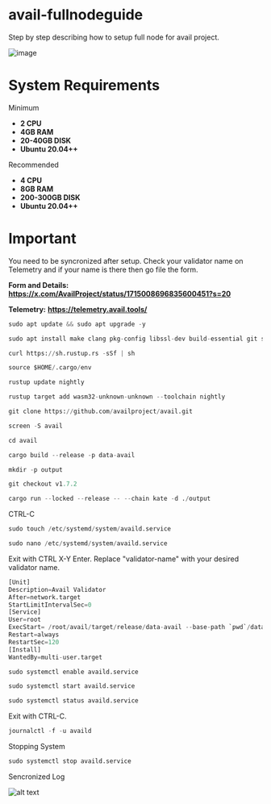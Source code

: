 # avail-fullnodeguide
Step by step describing how to setup full node for avail project.

![image](https://github.com/phalchata/avail-fullnodeguide/assets/33813231/92fd0d77-e8c8-42d6-862e-0655befd5037)

# System Requirements

Minimum
- **2 CPU**
- **4GB RAM**
- **20-40GB DISK**
- **Ubuntu 20.04++**

Recommended
- **4 CPU**
- **8GB RAM**
- **200-300GB DISK**
- **Ubuntu 20.04++**

# Important
You need to be syncronized after setup. Check your validator name on Telemetry and if your name is there then go file the form.

**Form and Details:** **https://x.com/AvailProject/status/1715008696835600451?s=20**

**Telemetry:** **https://telemetry.avail.tools/**


```python
sudo apt update && sudo apt upgrade -y
```

```python
sudo apt install make clang pkg-config libssl-dev build-essential git screen protobuf-compiler -y
```

```python
curl https://sh.rustup.rs -sSf | sh
```

```python
source $HOME/.cargo/env
```

```python
rustup update nightly
```

```python
rustup target add wasm32-unknown-unknown --toolchain nightly
```

```python
git clone https://github.com/availproject/avail.git
```

```python
screen -S avail
```
```python
cd avail
```

```python
cargo build --release -p data-avail
```

```python
mkdir -p output
```

```python
git checkout v1.7.2
```

```python
cargo run --locked --release -- --chain kate -d ./output
```

CTRL-C

```python
sudo touch /etc/systemd/system/availd.service
```

```python
sudo nano /etc/systemd/system/availd.service
```
Exit with CTRL X-Y Enter.
Replace "validator-name" with your desired validator name.

```python
[Unit]
Description=Avail Validator
After=network.target
StartLimitIntervalSec=0
[Service]
User=root
ExecStart= /root/avail/target/release/data-avail --base-path `pwd`/data --chain kate --name "validator-name"
Restart=always
RestartSec=120
[Install]
WantedBy=multi-user.target
```

```python
sudo systemctl enable availd.service
```

```python
sudo systemctl start availd.service
```

```python
sudo systemctl status availd.service
```


Exit with CTRL-C. 

```python
journalctl -f -u availd
```

Stopping System

```python
sudo systemctl stop availd.service
```

Sencronized Log

![alt text](https://i.hizliresim.com/n8tva63.png)


